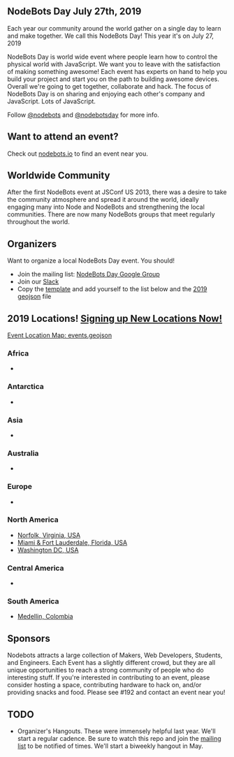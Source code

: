 ## NodeBots Day July 27th, 2019

Each year our community around the world gather on a single day to learn and make together. We call this NodeBots Day! This 
year it's on July 27, 2019

NodeBots Day is world wide event where people learn how to control the physical world with JavaScript. We want you to leave with the satisfaction of making something awesome! Each event has experts on hand to help you build your project and start you on the path to building awesome devices. Overall we're going to get together, collaborate and hack. The focus of NodeBots Day is on sharing and enjoying each other's company and JavaScript. Lots of JavaScript.

Follow [@nodebots](https://twitter.com/nodebots) and [@nodebotsday](https://twitter.com/nodebotsday) for more info.

## Want to attend an event?
Check out [nodebots.io](http://nodebots.io) to find an event near you.

## Worldwide Community

After the first NodeBots event at JSConf US 2013, there was a desire to take the community atmosphere and spread it around the world, ideally engaging many into Node and NodeBots and strengthening the local communities. There are now many NodeBots groups that meet regularly throughout the world.

## Organizers

Want to organize a local NodeBots Day event. You should!

* Join the mailing list: [NodeBots Day Google Group](https://groups.google.com/forum/#!forum/nodebotsday)
* Join our [Slack](https://nodebotsday-chat.herokuapp.com/)
* Copy the [template](2019/_template/) and add yourself to the list below and the [2019 geojson](2019/events.geojson) file

## 2019 Locations! [Signing up New Locations Now!](2019/_template/)

[Event Location Map: events.geojson](2019/events.geojson)

### Africa
 -

### Antarctica
 -

### Asia
 -

### Australia
 - 

### Europe
 -

### North America
 - [Norfolk, Virginia, USA](2019/Norfolk)
 - [Miami & Fort Lauderdale, Florida, USA](2019/Miami_Fort_Lauderdale)
- [Washington DC, USA](2019/Washington_DC)
### Central America
 -

### South America
 - [Medellin, Colombia](2019/Medellin)
 
## Sponsors

Nodebots attracts a large collection of Makers, Web Developers, Students, and Engineers. Each Event has a slightly different crowd, but they are all unique opportunities to reach a strong community of people who do interesting stuff. If you're interested in contributing to an event, please consider hosting a space, contributing hardware to hack on, and/or providing snacks and food. Please see #192 and contact an event near you!

## TODO
 - Organizer's Hangouts. These were immensely helpful last year. We'll start a regular cadence. Be sure to watch this repo and join the [mailing list](https://groups.google.com/forum/#!forum/nodebotsday) to be notified of times. We'll start a biweekly hangout in May.
